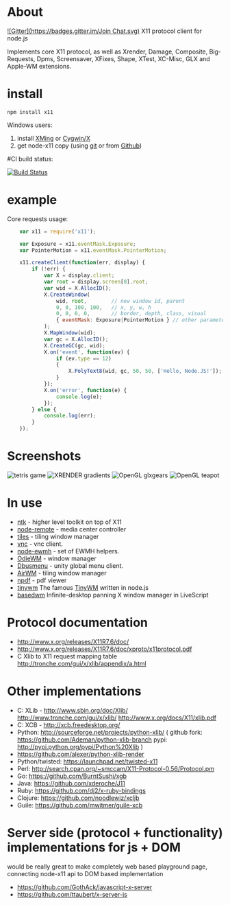 # About
[![Gitter](https://badges.gitter.im/Join Chat.svg)](https://gitter.im/sidorares/node-x11?utm_source=badge&utm_medium=badge&utm_campaign=pr-badge&utm_content=badge)
 X11 protocol client for node.js

 Implements core X11 protocol, as well as Xrender, Damage, Composite, Big-Requests, Dpms, Screensaver, XFixes, Shape, XTest, XC-Misc, GLX and Apple-WM extensions.
# install

`npm install x11`

Windows users:
1) install [XMing](http://www.straightrunning.com/XmingNotes/) or [Cygwin/X](http://x.cygwin.com/)
2) get node-x11 copy (using [git](http://code.google.com/p/msysgit/downloads/list?can=3) or from [Github](https://github.com/sidorares/node-x11/archives/master ))

#CI build status:

[![Build Status](https://secure.travis-ci.org/sidorares/node-x11.png)](http://travis-ci.org/sidorares/node-x11)

# example

Core requests usage:

```js
    var x11 = require('x11');

    var Exposure = x11.eventMask.Exposure;
    var PointerMotion = x11.eventMask.PointerMotion;

    x11.createClient(function(err, display) {
        if (!err) {
            var X = display.client;
            var root = display.screen[0].root;
            var wid = X.AllocID();
            X.CreateWindow(
                wid, root,        // new window id, parent
                0, 0, 100, 100,   // x, y, w, h
                0, 0, 0, 0,       // border, depth, class, visual
                { eventMask: Exposure|PointerMotion } // other parameters
            );
            X.MapWindow(wid);
            var gc = X.AllocID();
            X.CreateGC(gc, wid);
            X.on('event', function(ev) {
                if (ev.type == 12)
                {
                    X.PolyText8(wid, gc, 50, 50, ['Hello, Node.JS!']);
                }
            });
            X.on('error', function(e) {
                console.log(e);
            });
	    } else {
		    console.log(err);
        }
    });
```

# Screenshots

  ![tetris game](https://lh6.googleusercontent.com/-RCRY9A7WwnA/Tlww0FHP7NI/AAAAAAAAAwo/nxfSxsw6xow/s400/tetris.png)
  ![XRENDER gradients](https://lh4.googleusercontent.com/-VS0BMYYmq6M/Tlww0Y1ij0I/AAAAAAAAAws/pVWsPZ63Yeo/s400/render-gradients.png)
  ![OpenGL glxgears](http://img-fotki.yandex.ru/get/4123/37511094.30/0_81712_6c2ebb11_L)
  ![OpenGL teapot](http://img-fotki.yandex.ru/get/4132/37511094.30/0_81713_82a5ac48_L)

# In use
  - [ntk](https://github.com/sidorares/ntk) - higher level toolkit on top of X11
  - [node-remote](https://github.com/AndrewSwerlick/node-remote) - media center controller
  - [tiles](https://github.com/dominictarr/tiles) - tiling window manager
  - [vnc](https://github.com/sidorares/node-vnc) - vnc client.
  - [node-ewmh](https://github.com/santigimeno/node-ewmh) - set of EWMH helpers.
  - [OdieWM](https://github.com/bu/OdieWM) - window manager
  - [Dbusmenu](https://github.com/sidorares/node-dbusmenu) - unity global menu client.
  - [AirWM](https://github.com/AirWM/AirWM) - tiling window manager
  - [npdf](https://github.com/sidorares/npdf) - pdf viewer
  - [tinywm](https://github.com/Airblader/node-tinywm) The famous [TinyWM](https://github.com/mackstann/tinywm) written in node.js
  - [basedwm](https://github.com/anko/basedwm) Infinite-desktop panning X window manager in LiveScript

# Protocol documentation

  - http://www.x.org/releases/X11R7.6/doc/
  - http://www.x.org/releases/X11R7.6/doc/xproto/x11protocol.pdf
  - C Xlib to X11 request mapping table http://tronche.com/gui/x/xlib/appendix/a.html

# Other implementations

  - C: XLib - http://www.sbin.org/doc/Xlib/ http://www.tronche.com/gui/x/xlib/ http://www.x.org/docs/X11/xlib.pdf
  - C: XCB - http://xcb.freedesktop.org/
  - Python:  http://sourceforge.net/projects/python-xlib/ ( github fork: https://github.com/Ademan/python-xlib-branch pypi: http://pypi.python.org/pypi/Python%20Xlib )
  - https://github.com/alexer/python-xlib-render
  - Python/twisted:  https://launchpad.net/twisted-x11
  - Perl: http://search.cpan.org/~smccam/X11-Protocol-0.56/Protocol.pm
  - Go: https://github.com/BurntSushi/xgb
  - Java: https://github.com/xderoche/J11
  - Ruby: https://github.com/dj2/x-ruby-bindings
  - Clojure: https://github.com/noodlewiz/xcljb
  - Guile: https://github.com/mwitmer/guile-xcb

# Server side (protocol + functionality) implementations for js + DOM

would be really great to make completely web based playground page, connecting node-x11 api to DOM based implementation 

  - https://github.com/GothAck/javascript-x-server
  - https://github.com/ttaubert/x-server-js
